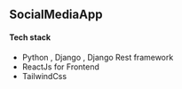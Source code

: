 ## SocialMediaApp 

#### Tech stack

- Python , Django , Django Rest framework 
- ReactJs for Frontend 
- TailwindCss
